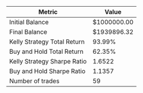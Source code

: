 | Metric | Value |
| --- | --- |
| Initial Balance | $1000000.00 |
| Final Balance | $1939896.32 |
| Kelly Strategy Total Return | 93.99% |
| Buy and Hold Total Return | 62.35% |
| Kelly Strategy Sharpe Ratio | 1.6522 |
| Buy and Hold Sharpe Ratio | 1.1357 |
| Number of trades | 59 |

